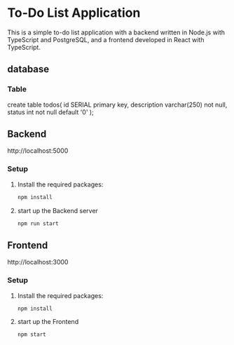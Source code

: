 # To-Do List Application

This is a simple to-do list application with a backend written in Node.js with TypeScript and PostgreSQL, and a frontend developed in React with TypeScript.

## database

### Table

create table todos(
	id SERIAL primary key,
	description varchar(250) not null,
	status int not null default '0'
);



## Backend
http://localhost:5000


### Setup

1. Install the required packages:

   ```bash
   npm install

2. start up the Backend server

    ```bash
    npm run start

## Frontend
http://localhost:3000


### Setup

1. Install the required packages:

    ```bash
    npm install

2. start up the Frontend

    ```bash
    npm start


